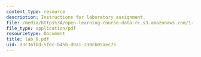 ```yaml
---
content_type: resource
description: Instructions for laboratory assignment.
file: /media/https%3A/open-learning-course-data-rc.s3.amazonaws.com/1-103-civil-engineering-materials-laboratory-spring-2004/d3c36fbd5fecb45bd0a1230cb05aec75_lab_9.pdf
file_type: application/pdf
resourcetype: Document
title: lab_9.pdf
uid: d3c36fbd-5fec-b45b-d0a1-230cb05aec75
---
```

